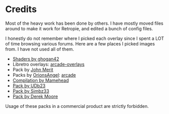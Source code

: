 # Credits

Most of the heavy work has been done by others. I have mostly moved files around to make it work for Retropie, and edited a bunch of config files.

I honestly do not remember where I picked each overlay since I spent a LOT of time browsing various forums. Here are a few places I picked images from. I have not used all of them.

- [Shaders by ghogan42](https://retropie.org.uk/forum/topic/13356/)
- Libretro overlays: [arcade-overlays](https://github.com/libretro/arcade-overlays)
- Pack by [John Merit](https://forums.libretro.com/t/arcade-overlays/4084/)
- Packs by [OrionsAngel](https://www.youtube.com/orionsangel): [arcade](https://forums.libretro.com/t/my-realistic-arcade-bezels/10604)
- [Compilation by Mamehead](https://drive.google.com/file/d/0Bxhr1yQtWWz4clMycm9kYWVoWU0/view)
- [Pack by UDb23](https://github.com/UDb23/rpie-ovl)
- [Pack by Simbz33](https://github.com/simbz33/retropie-overlay)
- [Pack by Derek Moore](https://www.youtube.com/user/oldstarscream)

Usage of these packs in a commercial product are strictly forbidden.
